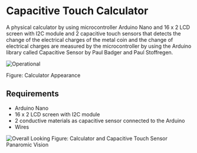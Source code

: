 # Capacitive Touch Calculator
A physical calculator by using microcontroller Arduino Nano and 16 x 2 LCD screen with I2C module 
and 2 capacitive touch sensors that detects the change of the electrical charges of the metal coin
and the change of electrical charges are measured by the microcontroller by using the Arduino
library called Capacitive Sensor by Paul Badger and Paul Stoffregen.

![Operational](https://github.com/huseyinTozluyurt/ArduinoProjects/blob/08b3da1e00f87a1cc37251c62887098571576f8e/CapacitiveTouchCalculator/Picture1.png)

Figure: Calculator Appearance

## Requirements 
- Arduino Nano
- 16 x 2 LCD screen with I2C module
- 2 conductive materials as capacitive sensor connected to the Arduino
- Wires



![Overall Looking](https://github.com/huseyinTozluyurt/ArduinoProjects/blob/7f3cf068047b3dc86966006c434972c3cd198731/CapacitiveTouchCalculator/Picture2.png)
Figure: Calculator and Capacitive Touch Sensor Panaromic Vision
